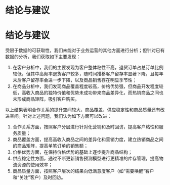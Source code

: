 # 结论与建议

# 结论与建议


受限于数据的可获取性，我们未能对于业务运营的其他方面进行分析；但针对已有数据的分析，我们获取如下主要发现：
1. 在客户分析中，我们的主要发现为客户整体粘性不高，退货订单占总订单比例较低，但其中高频率退货客户较多，随时间推移客户留存率显著下降，且每年末后客户留存率会进一步下降，以及商品销售存在明显季节性；
2. 在商品分析中，我们发现商品覆盖程度较高，价格优势强，但商品开发程度较低，高收入商品的独特价值和优势未成功带来商品差异化，而热销商品之间也未形成商品矩阵，吸引客户购买。

以上结果表明合作关系的提升空间较大，商品覆盖，供应稳定性和商品质量还有改进空间。针对上述问题，我们认为如下方面可以改进：
1. 合作关系方面，按照客户分层进行针对化营销和及时回访，提高客户粘性和服务质量；
2. 商品覆盖方面，提高高收入商品之间的差异化和营销力度，建立热销商品之间的商品矩阵，提高单笔订单的销售额；
3. 价格优势方面，在保持价格优势的基础上逐步提升商品结构；
4. 供应稳定性方面，通过不断更新销售预测模型进行更精准的库存管理，提高物流资源的使用效率；
5. 商品质量方面，按照客户层次的结果向低满意度客户（如“需要唤醒”客户和“关注”客户）及时回访。
